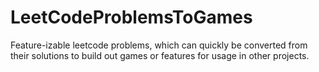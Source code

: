 # LeetCodeProblemsToGames
Feature-izable leetcode problems, which can quickly be converted from their solutions to build out games or features for usage in other projects.

